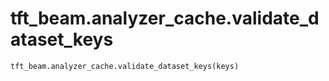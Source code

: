 <div itemscope itemtype="http://developers.google.com/ReferenceObject">
<meta itemprop="name" content="tft_beam.analyzer_cache.validate_dataset_keys" />
<meta itemprop="path" content="Stable" />
</div>

# tft_beam.analyzer_cache.validate_dataset_keys

``` python
tft_beam.analyzer_cache.validate_dataset_keys(keys)
```

